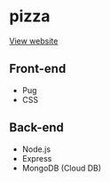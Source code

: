 # pizza

[View website](https://pizza-cafe.herokuapp.com/)

## Front-end
- Pug
- CSS

## Back-end
- Node.js
- Express
- MongoDB (Cloud DB)